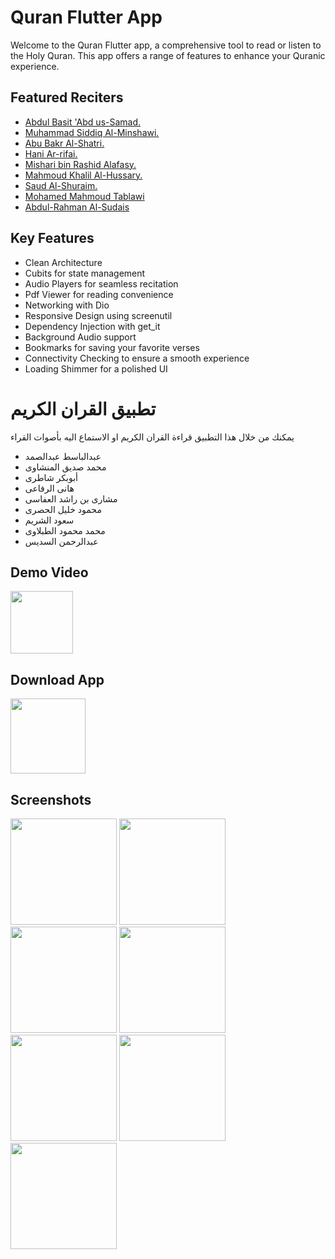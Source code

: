 # Quran Flutter App

Welcome to the Quran Flutter app, a comprehensive tool to read or listen to the Holy Quran. This app offers a range of features to enhance your Quranic experience.


## Featured Reciters
- [Abdul Basit 'Abd us-Samad.](https://en.wikipedia.org/wiki/Abdul_Basit_%27Abd_us-Samad)
- [Muhammad Siddiq Al-Minshawi.](https://en.wikipedia.org/wiki/Muhammad_Siddiq_Al-Minshawi)
- [Abu Bakr Al-Shatri.](https://www.duroosulislam.com/2018/11/abu-bakr-al-shatri.html)
- [Hani Ar-rifai.](https://www.assabile.com/hani-ar-rifai-86/hani-ar-rifai.htm)
- [Mishari bin Rashid Alafasy.](https://en.wikipedia.org/wiki/Mishari_bin_Rashid_Alafasy)
- [Mahmoud Khalil Al-Hussary.](https://en.wikipedia.org/wiki/Mahmoud_Khalil_Al-Hussary)
- [Saud Al-Shuraim.](https://en.wikipedia.org/wiki/Saud_Al-Shuraim)
- [Mohamed Mahmoud Tablawi](https://www.assabile.com/mohamed-tablawi-31/mohamed-tablawi.htm)
- [Abdul-Rahman Al-Sudais](https://en.wikipedia.org/wiki/Abdul-Rahman_Al-Sudais)


## Key Features

- Clean Architecture
- Cubits for state management
- Audio Players for seamless recitation
- Pdf Viewer for reading convenience
- Networking with Dio
- Responsive Design using screenutil
- Dependency Injection with get_it
- Background Audio support
- Bookmarks for saving your favorite verses
- Connectivity Checking to ensure a smooth experience
- Loading Shimmer for a polished UI


# تطبيق القران الكريم 
يمكنك من خلال هذا التطبيق قراءة القران الكريم او الاستماع اليه بأصوات القراء
- عبدالباسط عبدالصمد
- محمد صديق المنشاوى
- أبوبكر شاطرى
- هانى الرفاعى
- مشارى بن راشد العفاسى
- محمود خليل الحصرى
- سعود الشريم
- محمد محمود الطبلاوى
- عبدالرحمن السديس



## Demo Video
<a href="https://youtu.be/VcwoKGzpOng"><img src="https://upload.wikimedia.org/wikipedia/commons/thumb/e/e1/Logo_of_YouTube_%282015-2017%29.svg/2560px-Logo_of_YouTube_%282015-2017%29.svg.png" width="100"></img></a>

## Download App
<a href="https://github.com/mo7amedaliEbaid/quran/releases/download/v1.0.0/quran.apk"><img src="https://playerzon.com/asset/download.png" width="120"></img></a>

## Screenshots
<p float="left">
   <img src="https://github.com/mo7amedaliEbaid/quran/blob/c9cdb5e58df4929ecf4272bca498170d5af355e3/screenshots/readers.jpg" width="170" />
   <img src="https://github.com/mo7amedaliEbaid/quran/blob/5b42d864d13b0cc12e74d13facc1d3f20a9ee74d/screenshots/quran.jpg" width="170" />
   <img src="https://github.com/mo7amedaliEbaid/quran/blob/c9cdb5e58df4929ecf4272bca498170d5af355e3/screenshots/sura_audio.jpg" width="170" />
   <img src="https://github.com/mo7amedaliEbaid/quran/blob/c9cdb5e58df4929ecf4272bca498170d5af355e3/screenshots/suraa.jpg" width="170" />
   <img src="https://github.com/mo7amedaliEbaid/quran/blob/c9cdb5e58df4929ecf4272bca498170d5af355e3/screenshots/aayah.jpg" width="170" />
   <img src="https://github.com/mo7amedaliEbaid/quran/blob/c9cdb5e58df4929ecf4272bca498170d5af355e3/screenshots/quran_pdf.jpg" width="170" />
   <img src="https://github.com/mo7amedaliEbaid/quran/blob/c9cdb5e58df4929ecf4272bca498170d5af355e3/screenshots/suras.jpg" width="170" />
</p>
